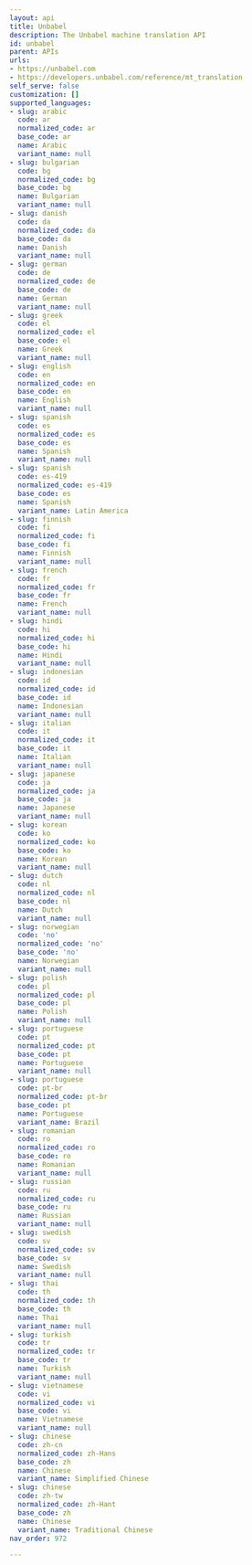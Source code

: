 ```yaml
---
layout: api
title: Unbabel
description: The Unbabel machine translation API
id: unbabel
parent: APIs
urls:
- https://unbabel.com
- https://developers.unbabel.com/reference/mt_translation
self_serve: false
customization: []
supported_languages:
- slug: arabic
  code: ar
  normalized_code: ar
  base_code: ar
  name: Arabic
  variant_name: null
- slug: bulgarian
  code: bg
  normalized_code: bg
  base_code: bg
  name: Bulgarian
  variant_name: null
- slug: danish
  code: da
  normalized_code: da
  base_code: da
  name: Danish
  variant_name: null
- slug: german
  code: de
  normalized_code: de
  base_code: de
  name: German
  variant_name: null
- slug: greek
  code: el
  normalized_code: el
  base_code: el
  name: Greek
  variant_name: null
- slug: english
  code: en
  normalized_code: en
  base_code: en
  name: English
  variant_name: null
- slug: spanish
  code: es
  normalized_code: es
  base_code: es
  name: Spanish
  variant_name: null
- slug: spanish
  code: es-419
  normalized_code: es-419
  base_code: es
  name: Spanish
  variant_name: Latin America
- slug: finnish
  code: fi
  normalized_code: fi
  base_code: fi
  name: Finnish
  variant_name: null
- slug: french
  code: fr
  normalized_code: fr
  base_code: fr
  name: French
  variant_name: null
- slug: hindi
  code: hi
  normalized_code: hi
  base_code: hi
  name: Hindi
  variant_name: null
- slug: indonesian
  code: id
  normalized_code: id
  base_code: id
  name: Indonesian
  variant_name: null
- slug: italian
  code: it
  normalized_code: it
  base_code: it
  name: Italian
  variant_name: null
- slug: japanese
  code: ja
  normalized_code: ja
  base_code: ja
  name: Japanese
  variant_name: null
- slug: korean
  code: ko
  normalized_code: ko
  base_code: ko
  name: Korean
  variant_name: null
- slug: dutch
  code: nl
  normalized_code: nl
  base_code: nl
  name: Dutch
  variant_name: null
- slug: norwegian
  code: 'no'
  normalized_code: 'no'
  base_code: 'no'
  name: Norwegian
  variant_name: null
- slug: polish
  code: pl
  normalized_code: pl
  base_code: pl
  name: Polish
  variant_name: null
- slug: portuguese
  code: pt
  normalized_code: pt
  base_code: pt
  name: Portuguese
  variant_name: null
- slug: portuguese
  code: pt-br
  normalized_code: pt-br
  base_code: pt
  name: Portuguese
  variant_name: Brazil
- slug: romanian
  code: ro
  normalized_code: ro
  base_code: ro
  name: Romanian
  variant_name: null
- slug: russian
  code: ru
  normalized_code: ru
  base_code: ru
  name: Russian
  variant_name: null
- slug: swedish
  code: sv
  normalized_code: sv
  base_code: sv
  name: Swedish
  variant_name: null
- slug: thai
  code: th
  normalized_code: th
  base_code: th
  name: Thai
  variant_name: null
- slug: turkish
  code: tr
  normalized_code: tr
  base_code: tr
  name: Turkish
  variant_name: null
- slug: vietnamese
  code: vi
  normalized_code: vi
  base_code: vi
  name: Vietnamese
  variant_name: null
- slug: chinese
  code: zh-cn
  normalized_code: zh-Hans
  base_code: zh
  name: Chinese
  variant_name: Simplified Chinese
- slug: chinese
  code: zh-tw
  normalized_code: zh-Hant
  base_code: zh
  name: Chinese
  variant_name: Traditional Chinese
nav_order: 972

---
```


